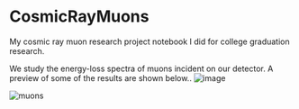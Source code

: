 # CosmicRayMuons
My cosmic ray muon research project notebook I did for college graduation research.


We study the energy-loss spectra of muons incident on our detector.
A preview of some of the results are shown below..
![image](https://github.com/user-attachments/assets/d35fe301-0fd9-4ffc-9c1d-46869adce09d)

![muons](https://user-images.githubusercontent.com/62812999/211224341-eb76685c-7e4e-4599-bc89-0e81eab156a5.png)
